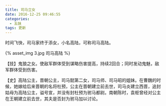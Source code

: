 ```yaml
---
title: 司马立女
date: 2016-12-25 09:46:55
categories: 
  - 五妹 
tags: 更新
---
```


时间飞快，司马家终于添女，小名高陆，可称司马高陆。

{% asset_img 3.jpg 司马高陆 %}

【技】鬼狼之女。使敌军群体受到谋略伤害提高，持续2回合；同时发动鬼魅，敌军群体受到伤害。

【史】高陆公主，晋朝公主，司马懿第二女，司马师、司马昭的姐妹。在曹魏的时候，她嫁给后来晋朝的名将杜预，公主在晋朝建立前去世，司马炎建立西晋，追封姑母为高陆公主，谥号宣，并没有封杜预为驸马都尉。南朝陈时，袁枢曾经对公主在王朝建立前去世，其夫是否封为驸马加以讨论。
